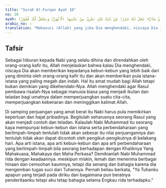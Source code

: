 ```yaml
---
title: "Surah Al-Furqan Ayat 10"
no: 10
ayah: تَبٰرَكَ الَّذِيْٓ اِنْ شَاۤءَ جَعَلَ لَكَ خَيْرًا مِّنْ ذٰلِكَ جَنّٰتٍ تَجْرِيْ مِنْ تَحْتِهَا الْاَنْهٰرُۙ وَيَجْعَلْ لَّكَ قُصُوْرًا
arabic_no: ١٠
translation: "Mahasuci (Allah) yang jika Dia menghendaki, niscaya Dia jadikan bagimu yang lebih baik daripada itu, (yaitu) surga-surga yang mengalir di bawahnya sungai-sungai, dan Dia jadikan (pula) istana-istana untukmu."
---
```


## Tafsir

Sebagai hiburan kepada Nabi yang selalu dihina dan direndahkan oleh orang-orang kafir itu, Allah menjelaskan bahwa kalau Dia menghendaki, niscaya Dia akan memberikan kepadanya kebun-kebun yang lebih baik dari yang diminta oleh orang-orang kafir itu dan akan memberikan pula istana-istana yang paling megah dan indah. Hal itu amat mudah bagi Allah tetapi bukan demikian yang dikehendaki-Nya. Allah menghendaki agar Rasul pembawa risalah-Nya sebagai manusia biasa yang menjadi ikutan dan teladan bagi umatnya dalam memperjuangkan suatu cita-cita, memperjuangkan kebenaran dan meninggikan kalimat Allah. 

Di samping perjuangan yang amat berat itu Nabi harus pula memikirkan keperluan dan hajat pribadinya. Begitulah seharusnya seorang Rasul yang akan menjadi contoh dan teladan. Kalaulah Nabi Muhammad itu seorang kaya mempunyai kebun-kebun dan istana serta perbendaharaan yang berlimpah-limpah tentulah tidak akan sebesar itu nilai perjuangannya dan tentulah tidak akan dapat dicontoh oleh pengikut-pengikutnya di belakang hari. Apa arti istana, apa arti kebun-kebun dan apa arti perbendaharaan yang berlimpah-limpah bila seorang berhadapan dengan Khaliknya Yang Mahakuasa, Mahakaya dan Maha Perkasa? Demikianlah Nabi Muhammad rida dengan keadaannya. meskipun miskin, lemah dan menerima berbagai hinaan dan cemoohan kaumnya, tetapi dia senang dan bahagia karena dia mengemban tugas suci dari Tuhannya. Pernah beliau berkata, "Ya Tuhanku apapun yang terjadi pada diriku dan bagaimana pun beratnya penderitaanku tetapi aku tetap bahagia selama Engkau rida terhadapku."